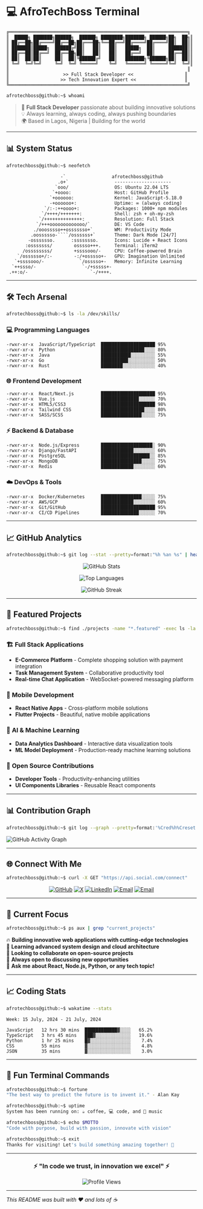 # 💻 AfroTechBoss Terminal

```ascii
╔══════════════════════════════════════════════════════════════════╗
║  █████╗ ███████╗██████╗  ██████╗ ████████╗███████╗ ██████╗██╗  ██╗║
║ ██╔══██╗██╔════╝██╔══██╗██╔═══██╗╚══██╔══╝██╔════╝██╔════╝██║  ██║║
║ ███████║█████╗  ██████╔╝██║   ██║   ██║   █████╗  ██║     ███████║║
║ ██╔══██║██╔══╝  ██╔══██╗██║   ██║   ██║   ██╔══╝  ██║     ██╔══██║║
║ ██║  ██║██║     ██║  ██║╚██████╔╝   ██║   ███████╗╚██████╗██║  ██║║
║ ╚═╝  ╚═╝╚═╝     ╚═╝  ╚═╝ ╚═════╝    ╚═╝   ╚══════╝ ╚═════╝╚═╝  ╚═╝║
║                                                                  ║
║                    >> Full Stack Developer <<                   ║
║                   >> Tech Innovation Expert <<                  ║
╚══════════════════════════════════════════════════════════════════╝
```

```bash
afrotechboss@github:~$ whoami
```
> 🚀 **Full Stack Developer** passionate about building innovative solutions  
> 💡 Always learning, always coding, always pushing boundaries  
> 🌍 Based in Lagos, Nigeria | Building for the world  

---

## 📊 System Status

```bash
afrotechboss@github:~$ neofetch
```

```
                    -`                 afrotechboss@github
                   .o+`                 ---------------------
                  `ooo/                 OS: Ubuntu 22.04 LTS
                 `+oooo:                Host: GitHub Profile
                `+oooooo:               Kernel: JavaScript-5.18.0
                -+oooooo+:              Uptime: ∞ (always coding)
              `/:-:++oooo+:             Packages: 1000+ npm modules
             `/++++/+++++++:            Shell: zsh + oh-my-zsh
            `/++++++++++++++:           Resolution: Full Stack
           `/+++ooooooooooooo/`         DE: VS Code
          ./ooosssso++osssssso+`        WM: Productivity Mode
         .oossssso-````/ossssss+`       Theme: Dark Mode [24/7]
        -osssssso.      :ssssssso.      Icons: Lucide + React Icons
       :osssssss/        osssso+++.     Terminal: iTerm2
      /ossssssss/        +ssssooo/-     CPU: Coffee-powered Brain
    `/ossssso+/:-        -:/+osssso+-   GPU: Imagination Unlimited
   `+ssssooo/-             `/osssso+-   Memory: Infinite Learning
  `++ssso/-                 `-/+sssss+- 
 .++:o/-                       `-/++++.
```

---

## 🛠️ Tech Arsenal

```bash
afrotechboss@github:~$ ls -la /dev/skills/
```

### 💻 **Programming Languages**
```
-rwxr-xr-x  JavaScript/TypeScript  ████████████████████ 95%
-rwxr-xr-x  Python                 ████████████████░░░░ 80%
-rwxr-xr-x  Java                   ███████████░░░░░░░░░ 55%
-rwxr-xr-x  Go                     ██████████░░░░░░░░░░ 50%
-rwxr-xr-x  Rust                   ████████░░░░░░░░░░░░ 40%
```

### 🌐 **Frontend Development**
```
-rwxr-xr-x  React/Next.js          ████████████████████ 95%
-rwxr-xr-x  Vue.js                 ██████████████░░░░░░ 70%
-rwxr-xr-x  HTML5/CSS3             ████████████████████ 98%
-rwxr-xr-x  Tailwind CSS           ████████████████░░░░ 80%
-rwxr-xr-x  SASS/SCSS              ███████████████░░░░░ 75%
```

### ⚡ **Backend & Database**
```
-rwxr-xr-x  Node.js/Express        ███████████████████░ 90%
-rwxr-xr-x  Django/FastAPI         ████████████░░░░░░░░ 60%
-rwxr-xr-x  PostgreSQL             ██████████████████░░ 85%
-rwxr-xr-x  MongoDB                ███████████████░░░░░ 75%
-rwxr-xr-x  Redis                  ████████████░░░░░░░░ 60%
```

### ☁️ **DevOps & Tools**
```
-rwxr-xr-x  Docker/Kubernetes      ███████████████░░░░░ 75%
-rwxr-xr-x  AWS/GCP                ████████████░░░░░░░░ 60%
-rwxr-xr-x  Git/GitHub             ████████████████████ 95%
-rwxr-xr-x  CI/CD Pipelines        ██████████████░░░░░░ 70%
```

---

## 📈 GitHub Analytics

```bash
afrotechboss@github:~$ git log --stat --pretty=format:"%h %an %s" | head -20
```

<div align="center">

![GitHub Stats](https://github-readme-stats.vercel.app/api?username=AfroTechBoss&show_icons=true&theme=chartreuse-dark&hide_border=true&bg_color=0a0a0a&title_color=00ff00&text_color=00ff00&icon_color=00ffff)

![Top Languages](https://github-readme-stats.vercel.app/api/top-langs/?username=AfroTechBoss&layout=compact&theme=chartreuse-dark&hide_border=true&bg_color=0a0a0a&title_color=00ff00&text_color=00ff00)

![GitHub Streak](https://github-readme-streak-stats.herokuapp.com/?user=AfroTechBoss&theme=chartreuse-dark&hide_border=true&background=0a0a0a&stroke=00ff00&ring=00ff00&fire=00ffff&currStreakLabel=00ff00&sideLabels=00ff00&currStreakNum=00ff00&sideNums=00ff00&dates=00ff00)

</div>

---

## 🚀 Featured Projects

```bash
afrotechboss@github:~$ find ./projects -name "*.featured" -exec ls -la {} \;
```

### 🏗️ **Full Stack Applications**
- **E-Commerce Platform** - Complete shopping solution with payment integration
- **Task Management System** - Collaborative productivity tool
- **Real-time Chat Application** - WebSocket-powered messaging platform

### 📱 **Mobile Development**
- **React Native Apps** - Cross-platform mobile solutions
- **Flutter Projects** - Beautiful, native mobile applications

### 🤖 **AI & Machine Learning**
- **Data Analytics Dashboard** - Interactive data visualization tools
- **ML Model Deployment** - Production-ready machine learning solutions

### 🔧 **Open Source Contributions**
- **Developer Tools** - Productivity-enhancing utilities
- **UI Components Libraries** - Reusable React components

---

## 📊 Contribution Graph

```bash
afrotechboss@github:~$ git log --graph --pretty=format:'%Cred%h%Creset -%C(yellow)%d%Creset %s %Cgreen(%cr) %C(bold blue)<%an>%Creset'
```

![GitHub Activity Graph](https://github-readme-activity-graph.vercel.app/graph?username=AfroTechBoss&theme=chartreuse-dark&bg_color=0a0a0a&color=00ff00&line=00ffff&point=00ff00&area_color=00ff00&hide_border=true)

---

## 🌐 Connect With Me

```bash
afrotechboss@github:~$ curl -X GET "https://api.social.com/connect"
```

<div align="center">

[![GitHub](https://img.shields.io/badge/GitHub-AfroTechBoss-black?style=for-the-badge&logo=github&logoColor=white&labelColor=black&color=00ff00)](https://github.com/AfroTechBoss)
[![X](https://img.shields.io/badge/X-@0xAfroTechBoss-black?style=for-the-badge&logo=x&logoColor=white&labelColor=black&color=00ff00)](https://x.com/0xAfroTechBoss)
[![LinkedIn](https://img.shields.io/badge/LinkedIn-Chidile_Ozoemena-blue?style=for-the-badge&logo=linkedin&logoColor=white&labelColor=black&color=00ff00)](https://www.linkedin.com/in/chidile-ozoemena-293688231/)
[![Email](https://img.shields.io/badge/Email-afrotechboss@yahoo.com-red?style=for-the-badge&logo=gmail&logoColor=white&labelColor=black&color=00ff00)](mailto:afrotechboss@yahoo.com)
[![Email](https://img.shields.io/badge/Email-chidileozoemena@gmail.com-red?style=for-the-badge&logo=gmail&logoColor=white&labelColor=black&color=00ff00)](mailto:chidileozoemena@gmail.com)

</div>

---

## 🎯 Current Focus

```bash
afrotechboss@github:~$ ps aux | grep "current_projects"
```

🔥 **Building innovative web applications with cutting-edge technologies**  
🌱 **Learning advanced system design and cloud architecture**  
👯 **Looking to collaborate on open-source projects**  
🤔 **Always open to discussing new opportunities**  
💬 **Ask me about React, Node.js, Python, or any tech topic!**  

---

## 📈 Coding Stats

```bash
afrotechboss@github:~$ wakatime --stats
```

<!--START_SECTION:waka-->
```text
Week: 15 July, 2024 - 21 July, 2024

JavaScript   12 hrs 30 mins  ████████████▓░░░░   65.2%
TypeScript   3 hrs 45 mins   ███▓░░░░░░░░░░░░░   19.6%
Python       1 hr 25 mins    █▓░░░░░░░░░░░░░░░    7.4%
CSS          55 mins         ▓░░░░░░░░░░░░░░░░    4.8%
JSON         35 mins         ▓░░░░░░░░░░░░░░░░    3.0%
```
<!--END_SECTION:waka-->

---

## 🎨 Fun Terminal Commands

```bash
afrotechboss@github:~$ fortune
"The best way to predict the future is to invent it." - Alan Kay

afrotechboss@github:~$ uptime
System has been running on: ☕ coffee, 💻 code, and 🎵 music

afrotechboss@github:~$ echo $MOTTO
"Code with purpose, build with passion, innovate with vision"

afrotechboss@github:~$ exit
Thanks for visiting! Let's build something amazing together! 🚀
```

---

<div align="center">

### ⚡ "In code we trust, in innovation we excel" ⚡

![Profile Views](https://komarev.com/ghpvc/?username=AfroTechBoss&color=00ff00&style=for-the-badge&label=PROFILE+VIEWS)

</div>

---

*This README was built with ❤️ and lots of ☕*
